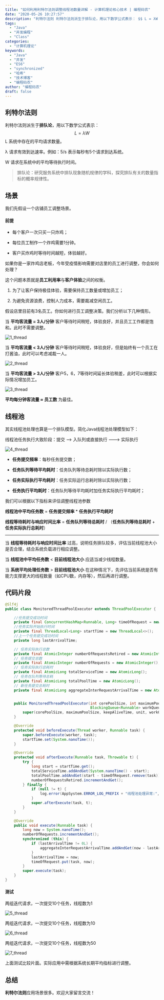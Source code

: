 ```yaml
---
title: "如何利用利特尔法则调整线程池数量详解 - 计算机理论核心技术 | 编程码农"
date: "2020-05-26 10:27:57"
description: "利特尔法则 利特尔法则派生于排队论，用以下数学公式表示： $$ L = λW $$ L  系统中存在的平均请求数量。 λ  请求有效到达速率。例如：5/s 表示每秒有5个请求到达系统。 W 请求在系统中的平均等待执行时间。 > 排队论：研究服务系统中排队现象随机规律的学科，探究排队有关的数量指标的概..."
tags:
  - "Java"
  - "并发编程"
  - "Class"
categories:
  - "计算机理论"
keywords:
  - "Java"
  - "并发"
  - "ES6"
  - "synchronized"
  - "哈希"
  - "技术博客"
  - "编程码农"
author: "编程码农"
draft: false
---
```


## 利特尔法则

利特尔法则派生于**排队论**，用以下数学公式表示：
$$
L = λW
$$
L  系统中存在的平均请求数量。

λ  请求有效到达速率。例如：5/s 表示每秒有5个请求到达系统。

W 请求在系统中的平均等待执行时间。

> 排队论：研究服务系统中排队现象随机规律的学科，探究排队有关的数量指标的概率规律性。



## 场景

我们先假设一个店铺员工调整场景。

#### 前提

- 每个客户一次只买一只炸鸡；

- 每位员工制作一个炸鸡需要1分钟。

- 客户买炸鸡时等待时间越短，体验越好。

  

如果你是一家炸鸡店老板，今年受疫情影响需要对店里的员工进行调整，你会如何处理？

这个问题本质就是**员工利用率**与**客户体验**之间的权衡。

1. 为了让客户保持极佳体验，需要保持员工数量或增加员工；

2. 为避免资源浪费，控制人力成本，需要裁减空闲员工。

   

假设店里目前有3名员工。你如何进行员工调整决策。我们分析以下几种情形。

当 **平均客流量 = 3人/分钟** 客户等待时间稍短，体验良好，并且员工工作都是饱和。此时不需要调整。

![1_thread](https://blogs-on.oss-cn-beijing.aliyuncs.com/imgs/1_thread.png)



当 **平均客流量  <  3人/分钟** 客户等待时间稍短，体验良好，但是始终有一个员工在打酱油，此时可以考虑减裁一人。

![2_thread](https://blogs-on.oss-cn-beijing.aliyuncs.com/imgs/2_thread.png)

当 **平均客流量  > 3人/分钟** 客户5，6，7等待时间延长体验稍差，此时可以根据实际情况增加员工。

![3_thread](https://blogs-on.oss-cn-beijing.aliyuncs.com/imgs/3_thread.png)

**平均每分钟客流量 ≈ 员工数** 为最佳。



## 线程池

其实线程池处理也算是一个排队模型。简化Java线程池处理模型如下：

线程池任务执行大致阶段：提交  -->  入队列或直接执行 --->  实际执行

![4_thread](https://blogs-on.oss-cn-beijing.aliyuncs.com/imgs/4_thread.png)



- **任务提交频率**：每秒任务提交数；

- **任务队列等待平均耗时**：任务队列等待总耗时除以实际执行数；

- **任务实际执行平均耗时**：任务实际运行总耗时除以实际执行数；

- **任务执行平均耗时**：任务队列等待平均耗时加任务实际执行平均耗时；

  

我们可以根据以下指标来评估调整线程池参数

**线程池中平均任务数** = **任务提交频率** * **任务执行平均耗时**

**线程等待耗时与响应时间比率** = **任务队列等待总耗时** / （**任务队列等待总耗时** + **任务实际执行总耗时**）

------

当 **线程等待耗时与响应时间比率** 过高，说明任务排队较多，评估当前线程池大小是否合理，结合系统负载进行相应调整。

当  **线程池中平均任务数**  <   **目前线程池大小**  应适当减少线程数量。

当  **系统平均处理任务数**  >   **目前线程池大小**  在这种情况下，先评估当前系统是否有能力支撑更大的线程数量（如CPU数，内存等），然后再进行调整。



## 代码片段

```java
@Slf4j
public class MonitoredThreadPoolExecutor extends ThreadPoolExecutor {

    //任务提交成功时间
    private final ConcurrentHashMap<Runnable, Long> timeOfRequest = new ConcurrentHashMap<>();
    //任务实际开始执行时间
    private final ThreadLocal<Long> startTime = new ThreadLocal<>();
    //上一个任务提交成功时间
    private long lastArrivalTime;

    // 任务实际执行总数
    private final AtomicInteger numberOfRequestsRetired = new AtomicInteger();
    // 任务提交总数
    private final AtomicInteger numberOfRequests = new AtomicInteger();
    // 任务实际执行总耗时
    private final AtomicLong totalServiceTime = new AtomicLong();
    // 任务在队列等待总耗
    private final AtomicLong totalPoolTime = new AtomicLong();
    // 新任务提交总耗时
    private final AtomicLong aggregateInterRequestArrivalTime = new AtomicLong();


    public MonitoredThreadPoolExecutor(int corePoolSize, int maximumPoolSize, long keepAliveTime, TimeUnit unit,
                                       BlockingQueue<Runnable> workQueue, ThreadFactory threadFactory, RejectedExecutionHandler handler) {
        super(corePoolSize, maximumPoolSize, keepAliveTime, unit, workQueue, threadFactory, handler);
    }

    @Override
    protected void beforeExecute(Thread worker, Runnable task) {
        super.beforeExecute(worker, task);
        startTime.set(System.nanoTime());
    }

    @Override
    protected void afterExecute(Runnable task, Throwable t) {
        try {
            long start = startTime.get();
            totalServiceTime.addAndGet(System.nanoTime() - start);
            totalPoolTime.addAndGet(start - timeOfRequest.remove(task));
            numberOfRequestsRetired.incrementAndGet();
        } finally {
            if (null != t) {
                log.error(AppSystem.ERROR_LOG_PREFIX + "线程池处理异常:", Throwables.getRootCause(t));
            }
            super.afterExecute(task, t);
        }
    }

    @Override
    public void execute(Runnable task) {
        long now = System.nanoTime();
        numberOfRequests.incrementAndGet();
        synchronized (this) {
            if (lastArrivalTime != 0L) {
                aggregateInterRequestArrivalTime.addAndGet(now - lastArrivalTime);
            }
            lastArrivalTime = now;
            timeOfRequest.put(task, now);
        }
        super.execute(task);
    }
}

```

#### **测试**

两组迭代请求，一次提交10个任务，线程数为1

![5_thread](https://blogs-on.oss-cn-beijing.aliyuncs.com/imgs/5_thread.png)

两组迭代请求，一次提交10个任务，线程数为10

![6_thread](https://blogs-on.oss-cn-beijing.aliyuncs.com/imgs/6_thread.png)

两组迭代请求，一次提交10个任务，线程数为50



![7_thread](https://blogs-on.oss-cn-beijing.aliyuncs.com/imgs/7_thread.png)



上面测试比较片面。实际应用中需根据系统长期平均指标进行调整。



## 总结

**利特尔法则**应用场景很多。欢迎大家留言交流！

